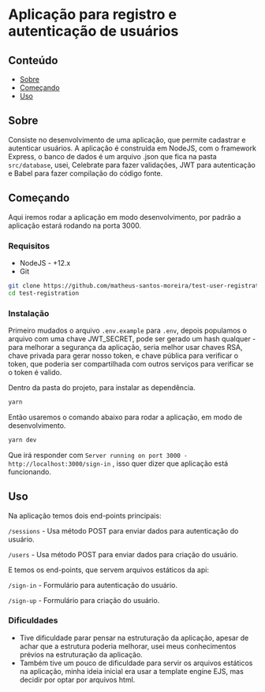 # Aplicação para registro e autenticação de usuários

## Conteúdo

- [Sobre](#about)
- [Começando](#getting_started)
- [Uso](#usage)

## Sobre <a name = "about"></a>

Consiste no desenvolvimento de uma aplicação, que permite cadastrar e autenticar usuários.
A aplicação é construída em NodeJS, com o framework Express, o banco de dados é um arquivo .json que fica na pasta `src/database`, usei, Celebrate para fazer validações, JWT para autenticação e Babel para fazer compilação do código fonte.

## Começando <a name = "getting_started"></a>

Aqui iremos rodar a aplicação em modo desenvolvimento, por padrão a aplicação estará rodando na porta 3000.

### Requisitos

- NodeJS - +12.x
- Git

```bash
git clone https://github.com/matheus-santos-moreira/test-user-registration.git
cd test-registration
```

### Instalação

Primeiro mudados o arquivo `.env.example` para `.env`, depois populamos o arquivo com uma chave JWT_SECRET, pode ser gerado um hash qualquer - para melhorar a segurança da aplicação, seria melhor usar chaves RSA, chave privada para gerar nosso token, e chave pública para verificar o token, que poderia ser compartilhada com outros serviços para verificar se o token é valido.

Dentro da pasta do projeto, para instalar as dependência.
```bash
yarn
```

Então usaremos o comando abaixo para rodar a aplicação, em modo de desenvolvimento.
```bash
yarn dev
```
Que irá responder com `Server running on port 3000 - http://localhost:3000/sign-in` , isso quer dizer que aplicação está funcionando.

## Uso <a name = "usage"></a>

Na aplicação temos dois end-points principais:

`/sessions` - Usa método POST para enviar dados para autenticação do usuário.

`/users` - Usa método POST para enviar dados para criação do usuário.


E temos os end-points, que servem arquivos estáticos da api:

`/sign-in` - Formulário para autenticação do usuário.

`/sign-up` - Formulário para criação do usuário.


### Dificuldades
- Tive dificuldade parar pensar na estruturação da aplicação, apesar de achar que a estrutura poderia melhorar, usei meus conhecimentos prévios na estruturação da aplicação.
- Também tive um pouco de dificuldade para servir os arquivos estáticos na aplicação, minha ideia inicial era usar a template engine EJS, mas decidir por optar por arquivos html.
